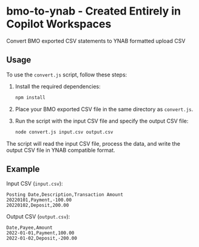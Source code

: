 # bmo-to-ynab - Created Entirely in Copilot Workspaces
Convert BMO exported CSV statements to YNAB formatted upload CSV

## Usage

To use the `convert.js` script, follow these steps:

1. Install the required dependencies:
   ```sh
   npm install
   ```

2. Place your BMO exported CSV file in the same directory as `convert.js`.

3. Run the script with the input CSV file and specify the output CSV file:
   ```sh
   node convert.js input.csv output.csv
   ```

The script will read the input CSV file, process the data, and write the output CSV file in YNAB compatible format.

## Example

Input CSV (`input.csv`):
```
Posting Date,Description,Transaction Amount
20220101,Payment,-100.00
20220102,Deposit,200.00
```

Output CSV (`output.csv`):
```
Date,Payee,Amount
2022-01-01,Payment,100.00
2022-01-02,Deposit,-200.00
```
